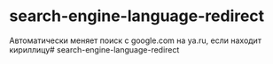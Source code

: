 # search-engine-language-redirect
Автоматически меняет поиск с google.com на ya.ru, если находит кириллицу# search-engine-language-redirect
